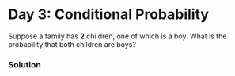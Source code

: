 # Day 3: Conditional Probability

Suppose a family has **2** children, one of which is a boy. What is the probability that both children are boys?

### Solution
